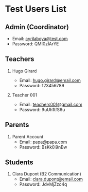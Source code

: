 # Test Users List

## Admin (Coordinator)
- Email: cyrilaboya@test.com
- Password: QMI0zIArYE

## Teachers
1. Hugo Girard
   - Email: hugo.girard@email.com  
   - Password: 123456789

2. Teacher 001
   - Email: teachers001@gmail.com
   - Password: 9uUh1tfS6u

## Parents
1. Parent Account
   - Email: papa@papa.com
   - Password: BsKk0i9nBw

## Students
1. Clara Dupont (B2 Communication)
   - Email: clara.dupont@email.com
   - Password: JdvMjZzo4q